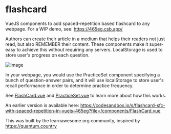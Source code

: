 # flashcard

VueJS components to add spaced-repetition based flashcard to any webpage. For a WIP demo, see: https://465eg.csb.app/

Authors can create their article in a medium that helps their readers not just read, but also REMEMBER their content.
These components make it super-easy to achieve this without requiring any servers. LocalStorage is used to store user's progress on each question.

![image](https://user-images.githubusercontent.com/51651338/80322913-91cd5600-8817-11ea-9939-6bd76d2f3df8.png)

In your webpage, you would use the PracticeSet component specifying a bunch of question-answer pairs, and it will
use localStorage to store user's recall performance in order to determine practice frequency. 

See [FlashCard.vue](https://github.com/learn-awesome/flashcard/blob/master/components/FlashCard.vue) and [PracticeSet.vue](https://github.com/learn-awesome/flashcard/blob/master/components/PracticeSet.vue) to learn more about how this works.

An earlier version is available here: https://codesandbox.io/s/flashcard-sfc-with-spaced-repetition-in-vuejs-465eg?file=/components/FlashCard.vue

This was built by the learnawesome.org community, inspired by https://quantum.country
